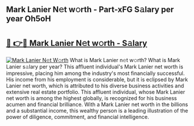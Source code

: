 ## Mark Lanier N𝚎t w𝚘rth - Part-xFG S𝚊lary per year Oh5oH

# <h2><a href="http://gc0j0m.nevu.top/?p=Mark+Lanier">🔗 👉🔴 Mark Lanier N𝚎t w𝚘rth - S𝚊lary</a></h2>

[![Mark Lanier N𝚎t W𝚘rth](https://i.imgur.com/Oavwk0R.jpeg)](http://gc0j0m.nevu.top/?p=Mark+Lanier)
What is Mark Lanier n𝚎t w𝚘rth? What is Mark Lanier s𝚊lary per year?
This affluent individual's Mark Lanier net worth is impressive, placing him among the industry's most financially successful. His income from his employment is considerable, but it is eclipsed by Mark Lanier net worth, which is attributed to his diverse business activities and extensive real estate portfolio. This affluent individual, whose Mark Lanier net worth is among the highest globally, is recognized for his business acumen and financial brilliance. With a Mark Lanier net worth in the billions and a substantial income, this wealthy person is a leading illustration of the power of diligence, commitment, and financial intelligence.
